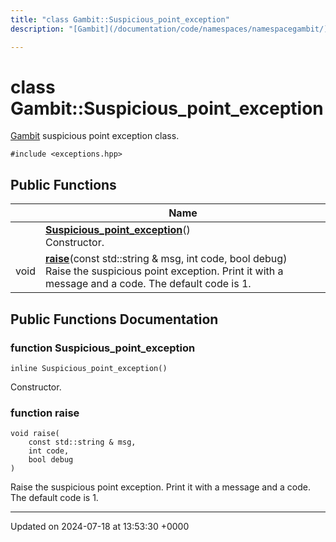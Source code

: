 ```yaml
---
title: "class Gambit::Suspicious_point_exception"
description: "[Gambit](/documentation/code/namespaces/namespacegambit/) suspicious point exception class. "

---
```


# class Gambit::Suspicious_point_exception



[Gambit](/documentation/code/namespaces/namespacegambit/) suspicious point exception class. 


`#include <exceptions.hpp>`

## Public Functions

|                | Name           |
| -------------- | -------------- |
| | **[Suspicious_point_exception](/documentation/code/classes/classgambit_1_1suspicious__point__exception/#function-suspicious-point-exception)**()<br>Constructor.  |
| void | **[raise](/documentation/code/classes/classgambit_1_1suspicious__point__exception/#function-raise)**(const std::string & msg, int code, bool debug)<br>Raise the suspicious point exception. Print it with a message and a code. The default code is 1.  |

## Public Functions Documentation

### function Suspicious_point_exception

```
inline Suspicious_point_exception()
```

Constructor. 

### function raise

```
void raise(
    const std::string & msg,
    int code,
    bool debug
)
```

Raise the suspicious point exception. Print it with a message and a code. The default code is 1. 

-------------------------------

Updated on 2024-07-18 at 13:53:30 +0000